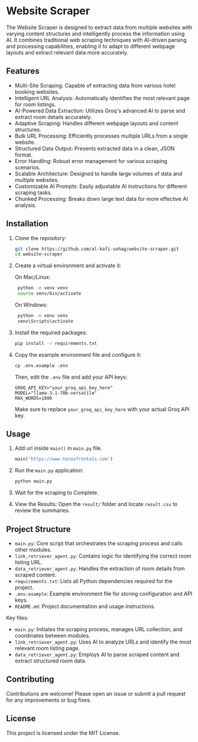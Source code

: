 # Website Scraper

The Website Scraper is designed to extract data from multiple websites with varying content structures and intelligently process the information using AI. It combines traditional web scraping techniques with AI-driven parsing and processing capabilities, enabling it to adapt to different webpage layouts and extract relevant data more accurately.

## Features

- Multi-Site Scraping: Capable of extracting data from various hotel booking websites.
- Intelligent URL Analysis: Automatically identifies the most relevant page for room listings.
- AI-Powered Data Extraction: Utilizes Groq's advanced AI to parse and extract room details accurately.
- Adaptive Scraping: Handles different webpage layouts and content structures.
- Bulk URL Processing: Efficiently processes multiple URLs from a single website.
- Structured Data Output: Presents extracted data in a clean, JSON format.
- Error Handling: Robust error management for various scraping scenarios.
- Scalable Architecture: Designed to handle large volumes of data and multiple websites.
- Customizable AI Prompts: Easily adjustable AI instructions for different scraping tasks.
- Chunked Processing: Breaks down large text data for more effective AI analysis.

## Installation

1. Clone the repository:

   ```sh
   git clone https://github.com/al-kafi-sohag/website-scraper.git
   cd website-scraper
   ```

2. Create a virtual environment and activate it:

   On Mac/Linux:

   ```sh
    python -m venv venv
    source venv/bin/activate
   ```

   On Windows:

   ```sh
    python -m venv venv
    venv\Scripts\activate
   ```

3. Install the required packages:

   ```sh
   pip install -r requirements.txt
   ```

4. Copy the example environment file and configure it:

   ```sh
   cp .env.example .env
   ```

   Then, edit the `.env` file and add your API keys:

   ```
   GROQ_API_KEY="your_groq_api_key_here"
   MODEL="llama-3.1-70b-versatile"
   MAX_WORDS=1000
   ```

   Make sure to replace `your_groq_api_key_here` with your actual Groq API key.

## Usage

1. Add url inside `main()` in `main.py` file.

   ```python
   main('https://www.tonsofrentals.com')
   ```

2. Run the `main.py` application:

   ```sh
   python main.py
   ```

3. Wait for the scraping to Complete.

4. View the Results:
   Open the `result/` folder and locate `result.csv` to review the summaries.

## Project Structure

- `main.py`: Core script that orchestrates the scraping process and calls other modules.
- `link_retriever_agent.py`: Contains logic for identifying the correct room listing URL.
- `data_retriever_agent.py`: Handles the extraction of room details from scraped content.
- `requirements.txt`: Lists all Python dependencies required for the project.
- `.env.example`: Example environment file for storing configuration and API keys.
- `README.md`: Project documentation and usage instructions.

Key files:

- `main.py`: Initiates the scraping process, manages URL collection, and coordinates between modules.
- `link_retriever_agent.py`: Uses AI to analyze URLs and identify the most relevant room listing page.
- `data_retriever_agent.py`: Employs AI to parse scraped content and extract structured room data.

## Contributing

Contributions are welcome! Please open an issue or submit a pull request for any improvements or bug fixes.

## License

This project is licensed under the MIT License.
